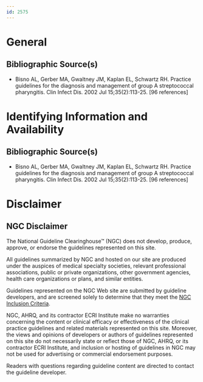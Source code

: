 ```yaml
---
id: 2575
---
```


# General

## Bibliographic Source(s)

- Bisno AL, Gerber MA, Gwaltney JM, Kaplan EL, Schwartz RH. Practice guidelines for the diagnosis and management of group A streptococcal pharyngitis. Clin Infect Dis. 2002 Jul 15;35(2):113-25. [96 references]

# Identifying Information and Availability

## Bibliographic Source(s)

- Bisno AL, Gerber MA, Gwaltney JM, Kaplan EL, Schwartz RH. Practice guidelines for the diagnosis and management of group A streptococcal pharyngitis. Clin Infect Dis. 2002 Jul 15;35(2):113-25. [96 references]

# Disclaimer

## NGC Disclaimer

The National Guideline Clearinghouse™ (NGC) does not develop, produce, approve, or endorse the guidelines represented on this site.

All guidelines summarized by NGC and hosted on our site are produced under the auspices of medical specialty societies, relevant professional associations, public or private organizations, other government agencies, health care organizations or plans, and similar entities.

Guidelines represented on the NGC Web site are submitted by guideline developers, and are screened solely to determine that they meet the [NGC Inclusion Criteria](/help-and-about/summaries/inclusion-criteria).

NGC, AHRQ, and its contractor ECRI Institute make no warranties concerning the content or clinical efficacy or effectiveness of the clinical practice guidelines and related materials represented on this site. Moreover, the views and opinions of developers or authors of guidelines represented on this site do not necessarily state or reflect those of NGC, AHRQ, or its contractor ECRI Institute, and inclusion or hosting of guidelines in NGC may not be used for advertising or commercial endorsement purposes.

Readers with questions regarding guideline content are directed to contact the guideline developer.

